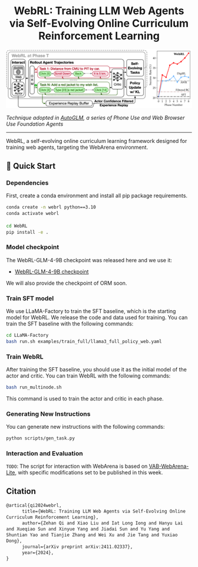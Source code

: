 <div align="center">

# WebRL: Training LLM Web Agents via Self-Evolving Online Curriculum Reinforcement Learning

</div>

![image](./assets/webrl.png)

*Technique adopted in [AutoGLM](https://xiao9905.github.io/AutoGLM/), a series of Phone Use and Web Browser Use Foundation Agents*

***

WebRL, a self-evolving online curriculum learning framework designed for training web agents, targeting the WebArena environment. 

## 🚀 Quick Start

### Dependencies

First, create a conda environment and install all pip package requirements.

```bash
conda create -n webrl python==3.10
conda activate webrl

cd WebRL
pip install -e .
```

### Model checkpoint

The WebRL-GLM-4-9B checkpoint was released here and we use it:

- [WebRL-GLM-4-9B checkpoint](https://huggingface.co/THUDM/webrl-glm-4-9b)

We will also provide the checkpoint of ORM soon.


### Train SFT model

We use LLaMA-Factory to train the SFT baseline, which is the starting model for WebRL. We release the code and data used for training. You can train the SFT baseline with the following commands:

```bash
cd LLaMA-Factory
bash run.sh examples/train_full/llama3_full_policy_web.yaml
```

### Train WebRL

After training the SFT baseline, you should use it as the initial model of the actor and critic.  You can train WebRL with the following commands:

```bash
bash run_multinode.sh
```

This command is used to train the actor and critic in each phase.

### Generating New Instructions

You can generate new instructions with the following commands:

```bash
python scripts/gen_task.py
```

### Interaction and Evaluation

`TODO`: The script for interaction with WebArena is based on [VAB-WebArena-Lite](https://github.com/THUDM/VisualAgentBench/tree/main), with specific modifications set to be published in this week.

## Citation
```
@artical{qi2024webrl,
      title={WebRL: Training LLM Web Agents via Self-Evolving Online Curriculum Reinforcement Learning}, 
      author={Zehan Qi and Xiao Liu and Iat Long Iong and Hanyu Lai and Xueqiao Sun and Xinyue Yang and Jiadai Sun and Yu Yang and Shuntian Yao and Tianjie Zhang and Wei Xu and Jie Tang and Yuxiao Dong},
      journal={arXiv preprint arXiv:2411.02337},
      year={2024},
}
```
